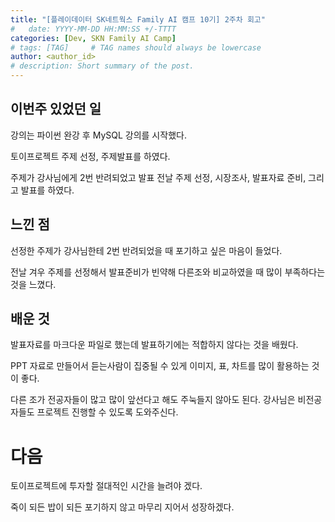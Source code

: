 ```yaml
---
title: "[플레이데이터 SK네트웍스 Family AI 캠프 10기] 2주차 회고"
#   date: YYYY-MM-DD HH:MM:SS +/-TTTT
categories: [Dev, SKN Family AI Camp]
# tags: [TAG]     # TAG names should always be lowercase
author: <author_id>
# description: Short summary of the post.
---
```


## 이번주 있었던 일

강의는 파이썬 완강 후 MySQL 강의를 시작했다.

토이프로젝트 주제 선정, 주제발표를 하였다.

주제가 강사님에게 2번 반려되었고 발표 전날 주제 선정, 시장조사, 발표자료 준비, 그리고 발표를 하였다.

## 느낀 점

선정한 주제가 강사님한테 2번 반려되었을 때 포기하고 싶은 마음이 들었다.

전날 겨우 주제를 선정해서 발표준비가 빈약해 다른조와 비교하였을 때 많이 부족하다는 것을 느꼈다.

## 배운 것

발표자료를 마크다운 파일로 했는데 발표하기에는 적합하지 않다는 것을 배웠다.

PPT 자료로 만들어서 듣는사람이 집중될 수 있게 이미지, 표, 차트를 많이 활용하는 것이 좋다.

다른 조가 전공자들이 많고 많이 앞선다고 해도 주눅들지 않아도 된다. 강사님은 비전공자들도 프로젝트 진행할 수 있도록 도와주신다.

# 다음

토이프로젝트에 투자할 절대적인 시간을 늘려야 겠다.

죽이 되든 밥이 되든 포기하지 않고 마무리 지어서 성장하겠다.
